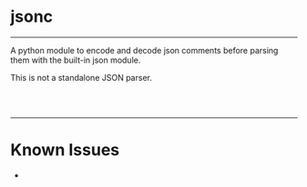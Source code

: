 # jsonc

----

A python module to encode and decode json comments before parsing them with the 
built-in json module.

This is not a standalone JSON parser.

<br></br>


---

# Known Issues

- 
